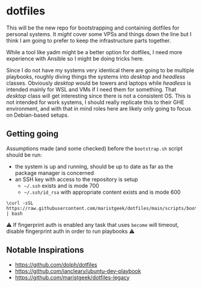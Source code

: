 # dotfiles

This will be the new repo for bootstrapping and containing dotfiles for personal systems. It _might_ cover some VPSs and things down the line but I think I am going to prefer to keep the infrastructure parts together.

While a tool like yadm might be a better option for dotfiles, I need more experience with Ansible so I might be doing tricks here.

Since I do not have my systems very identical there are going to be multiple playbooks, roughly diving things the systems into _desktop_ and _headless_ classes. Obviously _desktop_ would be towers and laptops while _headless_ is intended mainly for WSL and VMs if I need them for something. That _desktop_ class will get interesting since there is not a consistent OS. This is not intended for work systems, I should really replicate this to their GHE environment, and with that in mind roles here are likely only going to focus on Debian-based setups.

## Getting going

Assumptions made (and some checked) before the `bootstrap.sh` script should be run:

- the system is up and running, should be up to date as far as the package manager is concerned
- an SSH key with access to the repository is setup
  - `~/.ssh` exists and is mode 700
  - `~/.ssh/id_rsa` with appropriate content exists and is mode 600

```
\curl -sSL https://raw.githubusercontent.com/maristgeek/dotfiles/main/scripts/bootstrap.sh  | bash
```

:warning: If fingerprint auth is enabled any task that uses `become` will timeout, disable fingerprint auth in order to run playbooks :warning:

## Notable Inspirations

- https://github.com/dolph/dotfiles
- https://github.com/iancleary/ubuntu-dev-playbook
- https://github.com/maristgeek/dotfiles-legacy
